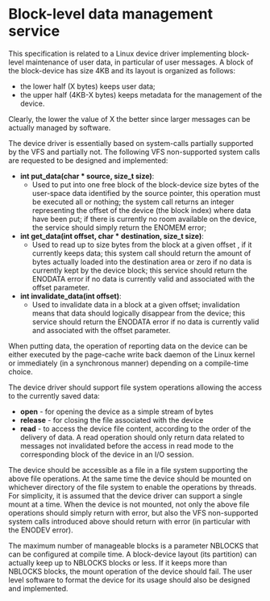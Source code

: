 # Block-level data management service #

This specification is related to a Linux device driver implementing block-level maintenance of user
data, in particular of user messages. A block of the block-device has size 4KB and its layout is
organized as follows:
* the lower half (X bytes) keeps user data;
* the upper half (4KB-X bytes) keeps metadata for the management of the device.

Clearly, the lower the value of X the better since larger messages can be actually managed by
software.

The device driver is essentially based on system-calls partially supported by the VFS and partially
not. The following VFS non-supported system calls are requested to be designed and
implemented:
* **int put_data(char * source, size_t size)**:
  * Used to put into one free block of the block-device
  size bytes of the user-space data identified by the source pointer, this operation must be
  executed all or nothing; the system call returns an integer representing the offset of the
  device (the block index) where data have been put; if there is currently no room available on
  the device, the service should simply return the ENOMEM error;
* **int get_data(int offset, char * destination, size_t size)**:
  * Used to read up to size bytes from
  the block at a given offset , if it currently keeps data; this system call should return the
  amount of bytes actually loaded into the destination area or zero if no data is currently kept
  by the device block; this service should return the ENODATA error if no data is currently valid
  and associated with the offset parameter.
* **int invalidate_data(int offset)**:
  * Used to invalidate data in a block at a given offset; 
  invalidation means that data should logically disappear from the device; this service should
  return the ENODATA error if no data is currently valid and associated with the offset
  parameter.

When putting data, the operation of reporting data on the device can be either executed by the
page-cache write back daemon of the Linux kernel or immediately (in a synchronous manner)
depending on a compile-time choice.

The device driver should support file system operations allowing the access to the currently saved
data:
* **open** -  for opening the device as a simple stream of bytes
* **release** - for closing the file associated with the device
* **read** - to access the device file content, according to the order
of the delivery of data. A read operation should only return data related to messages not invalidated before the access in
read mode to the corresponding block of the device in an I/O session.

The device should be accessible as a file in a file system supporting the above file operations. At
the same time the device should be mounted on whichever directory of the file system to enable
the operations by threads. For simplicity, it is assumed that the device driver can support a single
mount at a time. When the device is not mounted, not only the above file operations should simply
return with error, but also the VFS non-supported system calls introduced above should return with
error (in particular with the ENODEV error).

The maximum number of manageable blocks is a parameter NBLOCKS that can be configured at
compile time. A block-device layout (its partition) can actually keep up to NBLOCKS blocks or less. If it
keeps more than NBLOCKS blocks, the mount operation of the device should fail. The user level
software to format the device for its usage should also be designed and implemented.
